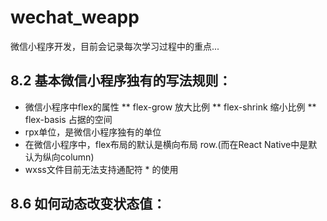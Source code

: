 # wechat_weapp
微信小程序开发，目前会记录每次学习过程中的重点...

## 8.2 基本微信小程序独有的写法规则：
* 微信小程序中flex的属性
** flex-grow 放大比例
** flex-shrink 缩小比例
** flex-basis  占据的空间
* rpx单位，是微信小程序独有的单位
* 在微信小程序中，flex布局的默认是横向布局 row.(而在React Native中是默认为纵向column)
* wxss文件目前无法支持通配符 * 的使用

## 8.6 如何动态改变状态值：

    
